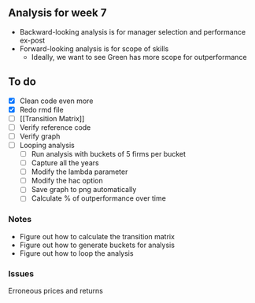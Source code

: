 ## Analysis for week 7
* Backward-looking analysis is for manager selection and performance ex-post
* Forward-looking analysis is for scope of skills
	* Ideally, we want to see Green has more scope for outperformance

## To do
- [x] Clean code even more
- [x] Redo rmd file
- [ ] [[Transition Matrix]]
- [ ] Verify reference code
- [ ] Verify graph
- [ ] Looping analysis
	- [ ] Run analysis with buckets of 5 firms per bucket
	- [ ] Capture all the years
	- [ ] Modify the lambda parameter
	- [ ] Modify the hac option
	- [ ] Save graph to png automatically
	- [ ] Calculate % of outperformance over time

### Notes
* Figure out how to calculate the transition matrix
* Figure out how to generate buckets for analysis
* Figure out how to loop the analysis

### Issues
Erroneous prices and returns